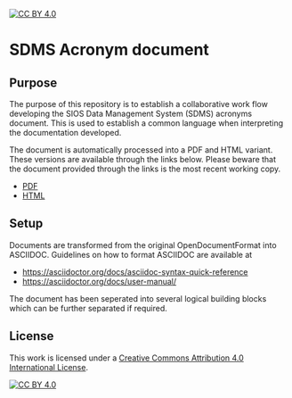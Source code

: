 [![CC BY 4.0][cc-by-shield]][cc-by]
# SDMS Acronym document

## Purpose
The purpose of this repository is to establish a collaborative work flow developing the SIOS Data Management System (SDMS) acronyms document. 
This is used to establish a common language when interpreting the documentation developed.

The document is automatically processed into a PDF and HTML variant. These versions are available through the links below. Please beware that the document provided through the links is the most recent working copy.

- [PDF](https://github.com/SIOS-Svalbard/SDMSAcronyms/blob/master/doc/sdms_acronyms.pdf)
- [HTML](https://htmlpreview.github.io/?https://github.com/SIOS-Svalbard/SDMSAcronyms/blob/master/doc/sdms_acronyms.html)

## Setup
Documents are transformed from the original OpenDocumentFormat into ASCIIDOC. Guidelines on how to format ASCIIDOC are available at
- https://asciidoctor.org/docs/asciidoc-syntax-quick-reference
- https://asciidoctor.org/docs/user-manual/

The document has been seperated into several logical building blocks which can be further separated if required.

## License
This work is licensed under a [Creative Commons Attribution 4.0 International
License][cc-by].

[![CC BY 4.0][cc-by-image]][cc-by]

[cc-by]: http://creativecommons.org/licenses/by/4.0/
[cc-by-image]: https://i.creativecommons.org/l/by/4.0/88x31.png
[cc-by-shield]: https://img.shields.io/badge/License-CC%20BY%204.0-lightgrey.svg
